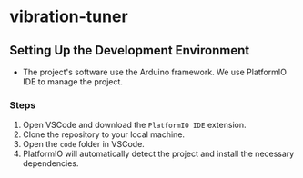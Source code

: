# vibration-tuner
## Setting Up the Development Environment
- The project's software use the Arduino framework. We use PlatformIO IDE to manage the project.
### Steps
1. Open VSCode and download the `PlatformIO IDE` extension.
2. Clone the repository to your local machine.
3. Open the `code` folder in VSCode.
4. PlatformIO will automatically detect the project and install the necessary dependencies.